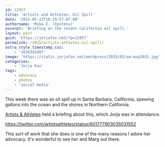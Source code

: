 ```yaml
---
id: 12957
title: 'Artists and Athletes: Oil Spill'
date: '2015-05-22T10:19:57-07:00'
authorname: 'Mika E. (Ipstenu)'
excerpt: 'Briefing on the recent California oil spill.'
layout: post
guid: 'https://jorjafox.net/?p=12957'
permalink: /2015/artists-athletes-oil-spill/
astra_style_timestamp_css:
    - '1634342407'
image: 'https://static.jorjafox.net/wordpress/2015/05/aa-may2015.jpg'
categories:
    - 'Jorja Fox'
tags:
    - advocacy
    - photos
    - 'social media'
---
```


This week there was an oil spill up in Santa Barbara, California, spewing gallons into the ocean and the shores in Northern California.

[Artists & Athletes](http://artistsandathletes.org/) held a briefing about this, which Jorja was in attendance.

https://twitter.com/artistsathletes/status/601777903035031552

This sort of work that she does is one of the many reasons I adore her advocacy. It's wonderful to see her and Marg out there.
